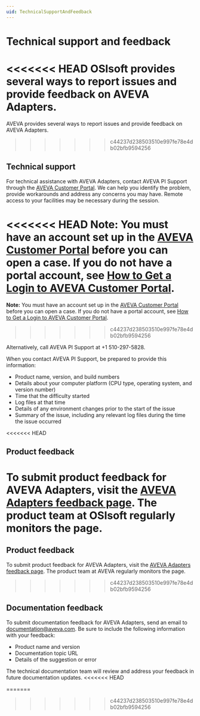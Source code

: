 ```yaml
---
uid: TechnicalSupportAndFeedback
---
```


# Technical support and feedback

<<<<<<< HEAD
OSIsoft provides several ways to report issues and provide feedback on AVEVA Adapters.
=======
AVEVA provides several ways to report issues and provide feedback on AVEVA Adapters.
>>>>>>> c44237d238503510e997fe78e4db02bfb9594256

## Technical support

For technical assistance with AVEVA Adapters, contact AVEVA PI Support through the [AVEVA Customer Portal](https://my.osisoft.com/). We can help you identify the problem, provide workarounds and address any concerns you may have. Remote access to your facilities may be necessary during the session.

<<<<<<< HEAD
**Note:**  You must have an account set up in the [AVEVA Customer Portal](https://my.osisoft.com/) before you can open a case. If you do not have a portal account, see [How to Get a Login to AVEVA Customer Portal](https://explore.osisoft.com/myosisoft-customer-portal/how-to-get-a-login).
=======
**Note:**  You must have an account set up in the [AVEVA Customer Portal](https://my.osisoft.com/) before you can open a case. If you do not have a portal account, see [How to Get a Login to AVEVA Customer Portal](https://discover.aveva.com/myosisoft-customer-portal/how-to-get-a-login).
>>>>>>> c44237d238503510e997fe78e4db02bfb9594256

Alternatively, call AVEVA PI Support at +1 510-297-5828.

When you contact AVEVA PI Support, be prepared to provide this information:
- Product name, version, and build numbers
- Details about your computer platform (CPU type, operating system, and version number)
- Time that the difficulty started
- Log files at that time
- Details of any environment changes prior to the start of the issue
- Summary of the issue, including any relevant log files during the time the issue occurred 

<<<<<<< HEAD
<!--To view a brief primer on AVEVA Adapters, see the [AVEVA Adapters playbook](https://customers.osisoft.com/s/knowledgearticle?knowledgeArticleUrl=Playbook-PI-adapters) in the AVEVA Customer Portal.-->

## Product feedback

To submit product feedback for AVEVA Adapters, visit the [AVEVA Adapters feedback page](https://feedback.osisoft.com/forums/930280-pi-adapters). The product team at OSIsoft regularly monitors the page.
=======
<!--To view a brief primer on AVEVA Adapters, see the [AVEVA Adapters playbook](https://customers.osisoft.com/s/knowledgearticle?knowledgeArticleUrl=Playbook-PI-adapters) in the [AVEVA Customer Portal](https://my.osisoft.com/).-->

## Product feedback

To submit product feedback for AVEVA Adapters, visit the [AVEVA Adapters feedback page](https://feedback.aveva.com). The product team at AVEVA regularly monitors the page.
>>>>>>> c44237d238503510e997fe78e4db02bfb9594256

## Documentation feedback

To submit documentation feedback for AVEVA Adapters, send an email to [documentation@aveva.com](mailto:documentation@aveva.com?subject=PI%20adapter%20documentation&body=Product%20name%20and%20version%20-%20Documentation%20topic%20URL%20-%20Details%20of%20the%20suggestion%20or%20error). Be sure to include the following information with your feedback:

- Product name and version
- Documentation topic URL
- Details of the suggestion or error

The technical documentation team will review and address your feedback in future documentation updates.
<<<<<<< HEAD

=======
>>>>>>> c44237d238503510e997fe78e4db02bfb9594256

